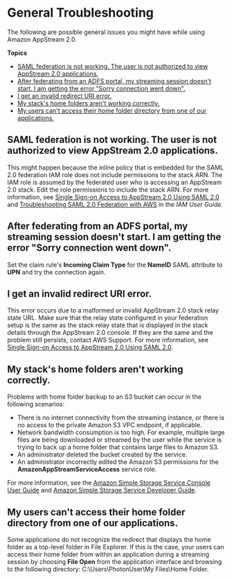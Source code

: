 # General Troubleshooting<a name="troubleshooting-general"></a>

The following are possible general issues you might have while using Amazon AppStream 2\.0\.

**Topics**
+ [SAML federation is not working\. The user is not authorized to view AppStream 2\.0 applications\.](#troubleshooting-13)
+ [After federating from an ADFS portal, my streaming session doesn't start\. I am getting the error "Sorry connection went down"\.](#troubleshooting-adfs-upn)
+ [I get an invalid redirect URI error\.](#troubleshooting-14)
+ [My stack's home folders aren't working correctly\.](#troubleshooting-s3-failures)
+ [My users can't access their home folder directory from one of our applications\.](#alternate-path-accessing-home-folders)

## SAML federation is not working\. The user is not authorized to view AppStream 2\.0 applications\.<a name="troubleshooting-13"></a>

This might happen because the inline policy that is embedded for the SAML 2\.0 federation IAM role does not include permissions to the stack ARN\. The IAM role is assumed by the federated user who is accessing an AppStream 2\.0 stack\. Edit the role permissions to include the stack ARN\. For more information, see [Single Sign\-on Access to AppStream 2\.0 Using SAML 2\.0](external-identity-providers.md) and [Troubleshooting SAML 2\.0 Federation with AWS](http://docs.aws.amazon.com/IAM/latest/UserGuide/troubleshoot_saml.html) in the *IAM User Guide*\.

## After federating from an ADFS portal, my streaming session doesn't start\. I am getting the error "Sorry connection went down"\.<a name="troubleshooting-adfs-upn"></a>

Set the claim rule's **Incoming Claim Type** for the **NameID** SAML attribute to **UPN** and try the connection again\.

## I get an invalid redirect URI error\.<a name="troubleshooting-14"></a>

This error occurs due to a malformed or invalid AppStream 2\.0 stack relay state URL\. Make sure that the relay state configured in your federation setup is the same as the stack relay state that is displayed in the stack details through the AppStream 2\.0 console\. If they are the same and the problem still persists, contact AWS Support\. For more information, see [Single Sign\-on Access to AppStream 2\.0 Using SAML 2\.0](external-identity-providers.md)\.

## My stack's home folders aren't working correctly\.<a name="troubleshooting-s3-failures"></a>

Problems with home folder backup to an S3 bucket can occur in the following scenarios:
+ There is no internet connectivity from the streaming instance, or there is no access to the private Amazon S3 VPC endpoint, if applicable\.
+ Network bandwidth consumption is too high\. For example, multiple large files are being downloaded or streamed by the user while the service is trying to back up a home folder that contains large files to Amazon S3\.
+ An administrator deleted the bucket created by the service\.
+ An administrator incorrectly edited the Amazon S3 permissions for the **AmazonAppStreamServiceAccess** service role\.

For more information, see the [Amazon Simple Storage Service Console User Guide](http://docs.aws.amazon.com/AmazonS3/latest/user-guide/) and [Amazon Simple Storage Service Developer Guide](http://docs.aws.amazon.com/AmazonS3/latest/dev/)\.

## My users can't access their home folder directory from one of our applications\.<a name="alternate-path-accessing-home-folders"></a>

Some applications do not recognize the redirect that displays the home folder as a top\-level folder in File Explorer\. If this is the case, your users can access their home folder from within an application during a streaming session by choosing **File Open** from the application interface and browsing to the following directory: C:\\Users\\PhotonUser\\My Files\\Home Folder\.
